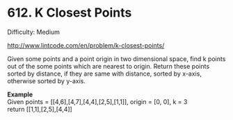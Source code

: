 # 612. K Closest Points

Difficulty: Medium

http://www.lintcode.com/en/problem/k-closest-points/

Given some points and a point origin in two dimensional space, find k points out of the some points which are nearest to origin.
Return these points sorted by distance, if they are same with distance, sorted by x-axis, otherwise sorted by y-axis.

**Example**  
Given points = [[4,6],[4,7],[4,4],[2,5],[1,1]], origin = [0, 0], k = 3  
return [[1,1],[2,5],[4,4]]
